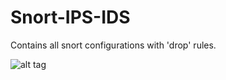 # Snort-IPS-IDS
Contains all snort configurations with 'drop' rules.

![alt tag](https://emreovunc.com/projects/snort-config.jpg)
